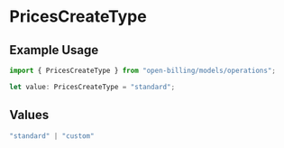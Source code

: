 # PricesCreateType

## Example Usage

```typescript
import { PricesCreateType } from "open-billing/models/operations";

let value: PricesCreateType = "standard";
```

## Values

```typescript
"standard" | "custom"
```
